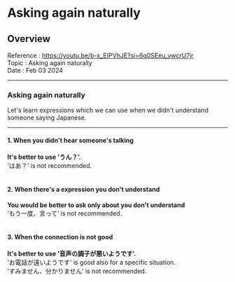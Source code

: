 # Asking again naturally

## Overview

Reference : https://youtu.be/b-x_EIPVhJE?si=6q0SEeu_ywcrU7jr<br>
Topic : Asking again naturally<br>
Date : Feb 03 2024<br>

---

### Asking again naturally

Let's learn expressions which we can use when we didn't understand someone saying Japanese.<br>

---

#### 1. When you didn't hear someone's talking

**It's better to use ’うん？’.**<br>
’はあ？’ is not recommended.<br><br>

#### 2. When there's a expression you don't understand

**You would be better to ask only about you don't understand**<br>
’もう一度、言って’ is not recommended.<br><br>

#### 3. When the connection is not good

**It's better to use ’音声の調子が悪いようです’.**<br>
’お電話が遠いようです’ is good also for a specific situation.<br>
’すみません、分かりません’ is not recommended.
